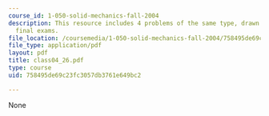 ```yaml
---
course_id: 1-050-solid-mechanics-fall-2004
description: This resource includes 4 problems of the same type, drawn from past years?
  final exams.
file_location: /coursemedia/1-050-solid-mechanics-fall-2004/758495de69c23fc3057db3761e649bc2_class04_26.pdf
file_type: application/pdf
layout: pdf
title: class04_26.pdf
type: course
uid: 758495de69c23fc3057db3761e649bc2

---
```

None